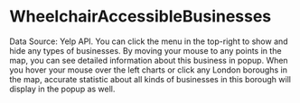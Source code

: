 # WheelchairAccessibleBusinesses
Data Source: Yelp API.
You can click the menu in the top-right to show and hide any types of businesses. By moving your mouse to any points in the map, you can see detailed information about this business in popup. When you hover your mouse over the left charts or click any London boroughs in the map, accurate statistic about all kinds of businesses in this borough will display in the popup as well.

